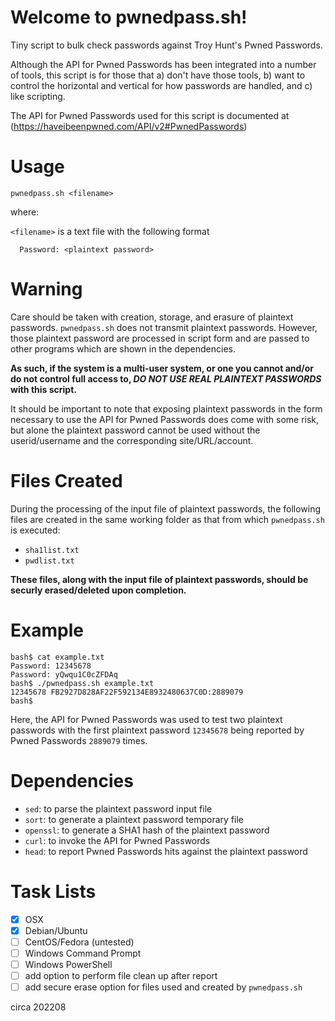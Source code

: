 # Welcome to pwnedpass.sh!

Tiny script to bulk check passwords against Troy Hunt's Pwned Passwords.

Although the API for Pwned Passwords has been integrated into a number of
tools, this script is for those that a) don't have those tools, b) want to
control the horizontal and vertical for how passwords are handled, and c)
like scripting.

The API for Pwned Passwords used for this script is documented at
(https://haveibeenpwned.com/API/v2#PwnedPasswords)

# Usage

```
pwnedpass.sh <filename>
```

where:

  `<filename>` is a text file with the following format

```
  Password: <plaintext password>
```

# Warning

Care should be taken with creation, storage, and erasure of plaintext
passwords. `pwnedpass.sh` does not transmit plaintext passwords. However, those
plaintext password are processed in script form and are passed to other
programs which are shown in the dependencies.

**As such, if the system is a multi-user system, or one you cannot and/or do
not control full access to, _DO NOT USE REAL PLAINTEXT PASSWORDS_ with this
script.**

It should be important to note that exposing plaintext passwords in the form
necessary to use the API for Pwned Passwords does come with some risk, but
alone the plaintext password cannot be used without the userid/username and
the corresponding site/URL/account.

# Files Created

During the processing of the input file of plaintext passwords, the following files are created in the same working folder as that from which `pwnedpass.sh` is executed:

- `sha1list.txt`
- `pwdlist.txt`

**These files, along with the input file of plaintext passwords, should be securly erased/deleted upon completion.**

# Example

```
bash$ cat example.txt 
Password: 12345678
Password: yQwqu1C0cZFDAq
bash$ ./pwnedpass.sh example.txt 
12345678 FB2927D828AF22F592134E8932480637C0D:2889079
bash$ 
```

Here, the API for Pwned Passwords was used to test two plaintext passwords with the first plaintext password `12345678` being reported by Pwned Passwords `2889079` times.


# Dependencies

- `sed`: to parse the plaintext password input file
- `sort`: to generate a plaintext password temporary file
- `openssl`: to generate a SHA1 hash of the plaintext password
- `curl`: to invoke the API for Pwned Passwords
- `head`: to report Pwned Passwords hits against the plaintext password


# Task Lists
- [x] OSX
- [x] Debian/Ubuntu
- [ ] CentOS/Fedora (untested)
- [ ] Windows Command Prompt
- [ ] Windows PowerShell
- [ ] add option to perform file clean up after report
- [ ] add secure erase option for files used and created by `pwnedpass.sh`

circa 202208
